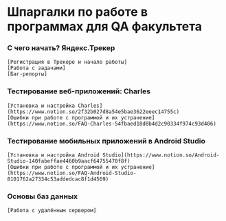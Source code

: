 # Шпаргалки по работе в программах для QA факультета
### С чего начать? Яндекс.Трекер
    [Регистрация в Трекере и начало работы]
    [Работа с задачами]
    [Баг-репорты]
### Тестирование веб-приложений: Charles
    [Установка и настройка Charles](https://www.notion.so/2f32b027d8a54e5bae3622eeec14755c)
    [Ошибки при работе с программой и их устранение](https://www.notion.so/FAQ-Charles-54fbaed18d8b4d2c90334f974c93d406)
### Тестирование мобильных приложений в Android Studio
    [Установка и настройка Android Studio](https://www.notion.so/Android-Studio-140fabeffae4460b9aacf64755470f8f)
    [Ошибки при работе с программой и их устранение](https://www.notion.so/FAQ-Android-Studio-8101762a27334c53addedcac8f1d4569)
### Основы баз данных
    [Работа с удалённым сервером]
